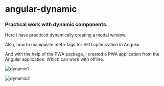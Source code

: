 # angular-dynamic

### Practical work with dynamic components.

Here I have practiced dynamically creating a modal window.

Also, how to manipulate meta-tags for SEO optimization in Angular.

And with the help of the PWA package, I created a PWA application from the Angular application. Which can work with offline.

![dynamic1](https://user-images.githubusercontent.com/58369971/111070327-f5b54780-84d9-11eb-9150-5b65bec0a34b.png)

![dynamic2](https://user-images.githubusercontent.com/58369971/111070329-f64dde00-84d9-11eb-9c85-45ec97d074ba.png)
